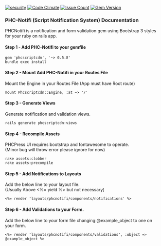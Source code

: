 [![security](https://hakiri.io/github/PHCNetworks/phc-notifi/master.svg)](https://hakiri.io/github/PHCNetworks/phc-notifi/master)
[![Code Climate](https://codeclimate.com/github/PHCNetworks/phc-notifi/badges/gpa.svg)](https://codeclimate.com/github/PHCNetworks/phc-notifi)
[![Issue Count](https://codeclimate.com/github/PHCNetworks/phc-notifi/badges/issue_count.svg)](https://codeclimate.com/github/PHCNetworks/phc-notifi)
[![Gem Version](https://badge.fury.io/rb/phcnotifi.svg)](https://badge.fury.io/rb/phcnotifi)
  
### PHC-Notifi (Script Notification System) Documentation
PHCNotifi is a notification and form validation gem using Bootstrap 3 styles for your ruby on rails app.
  
#### Step 1 - Add PHC-Notifi to your gemfile  
  
	gem 'phcscriptcdn', '~> 0.5.8'
	bundle exec install  
  
#### Step 2 - Mount Add PHC-Notifi in your Routes File  
Mount the Engine in your Routes File (App must have Root route)  
  
	mount Phcscriptcdn::Engine, :at => '/'  
  
#### Step 3 - Generate Views  
Generate notification and validation views.    
  
	rails generate phcscriptcdn:views
  
#### Step 4 - Recompile Assets  
PHCPress UI requires bootstrap and fontawesome to operate.  
(Minor bug will throw error please ignore for now)  
  
	rake assets:clobber
	rake assets:precompile  
  
#### Step 5 - Add Notifications to Layouts
Add the below line to your layout file.  
(Usually Above <%= yield %> but not necessary)
  
	<%= render 'layouts/phcnotifi/components/notifications' %>
  
#### Step 6 - Add Validations to your Form.
Add the below line to your form file changing @example_object to one on your form.  

	<%= render 'layouts/phcnotifi/components/validations', :object => @example_object %>

